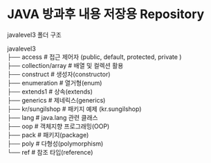# JAVA 방과후 내용 저장용 Repository

javalevel3 폴더 구조  

javalevel3  
├── access              # 접근 제어자 (public, default, protected, private )  
├── collection/array    # 배열 및 컬렉션 활용  
├── construct           # 생성자(constructor)    
├── enumeration         # 열거형(enum)    
├── extends1            # 상속(extends)    
├── generics            # 제네릭스(generics)    
├── kr/sungilshop       # 패키지 예제 (kr.sungilshop)  
├── lang                # java.lang 관련 클래스  
├── oop                 # 객체지향 프로그래밍(OOP)  
├── pack                # 패키지(package)  
├── poly                # 다형성(polymorphism)  
└── ref                 # 참조 타입(reference)  
